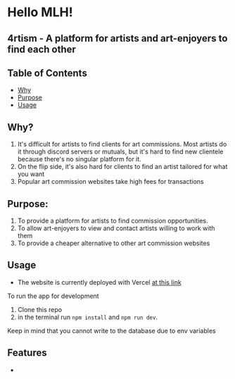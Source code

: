 # Hello MLH!
## 4rtism - A platform for artists and art-enjoyers to find each other

## Table of Contents
- [Why](#why)
- [Purpose](#purpose)
- [Usage](#usage)

## Why?
1. It's difficult for artists to find clients for art commissions. Most artists do it through discord servers or mutuals, but it's hard to find new clientele because there's no singular platform for it.
2. On the flip side, it's also hard for clients to find an artist tailored for what you want
3. Popular art commission websites take high fees for transactions
## Purpose:
1. To provide a platform for artists to find commission opportunities.
2. To allow art-enjoyers to view and contact artists willing to work with them
3. To provide a cheaper alternative to other art commission websites
## Usage
- The website is currently deployed with Vercel [at this link](https://art-commission-cdcaev0fq-aggamundus-projects.vercel.app)
  
To run the app for development  
1. Clone this repo
2. in the terminal run `npm install` and `npm run dev`.

Keep in mind that you cannot write to the database due to env variables
## Features
- 
